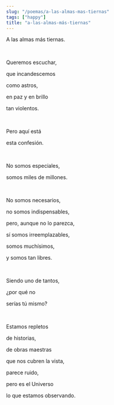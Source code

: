 ```yaml
---
slug: "/poemas/a-las-almas-mas-tiernas"
tags: ["happy"]
title: "a-las-almas-más-tiernas"
---
```

A las almas más tiernas.

&nbsp;

Queremos escuchar,

que incandescemos

como astros,

en paz y en brillo

tan violentos.

&nbsp;

Pero aquí está

esta confesión.

&nbsp;

No somos especiales,

somos miles de millones.

&nbsp;

No somos necesarios,

no somos indispensables,

pero, aunque no lo parezca,

sí somos irreemplazables,

somos muchísimos,

y somos tan libres.

&nbsp;

Siendo uno de tantos,

¿por qué no

serías tú mismo?

&nbsp;

Estamos repletos

de historias,

de obras maestras

que nos cubren la vista,

parece ruido,

pero es el Universo

lo que estamos observando.